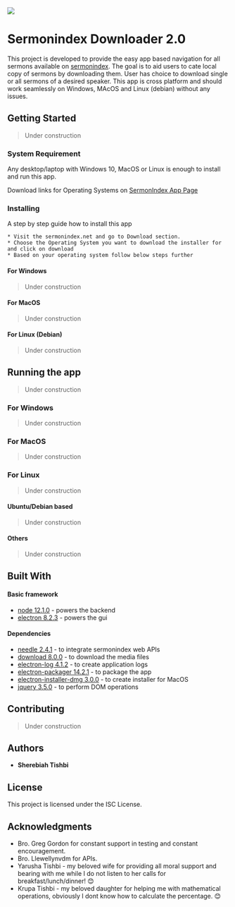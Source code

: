 <img src="https://raw.githubusercontent.com/sermonindex/audio_api/master/app-image.jpg">

# Sermonindex Downloader 2.0

This project is developed to provide the easy app based navigation for all sermons available on <a href="https://www.sermonindex.net">sermonindex</a>. The goal is to aid users to cate local copy of sermons by downloading them. User has choice to download single or all sermons of a desired speaker. This app is cross platform and should work seamlessly on Windows, MAcOS and Linux (debian) without any issues.

## Getting Started

> Under construction

### System Requirement

Any desktop/laptop with Windows 10, MacOS or Linux is enough to install and run this app.

Download links for Operating Systems on <a href="https://www.sermonindex.net/downloader.php">SermonIndex App Page</a>

### Installing

A step by step guide how to install this app

```
* Visit the sermonindex.net and go to Download section.
* Choose the Operating System you want to download the installer for and click on download
* Based on your operating system follow below steps further
```
#### For Windows
> Under construction
#### For MacOS
> Under construction
#### For Linux (Debian)
> Under construction

## Running the app
> Under construction

### For Windows
> Under construction

### For MacOS
> Under construction

### For Linux 
> Under construction

#### Ubuntu/Debian based
> Under construction

#### Others
> Under construction

## Built With

#### Basic framework 
* [node 12.1.0](http://www.dropwizard.io/1.0.2/docs/) - powers the backend
* [electron 8.2.3](https://maven.apache.org/) - powers the gui

#### Dependencies
* [needle 2.4.1](https://rometools.github.io/rome/) - to integrate sermonindex web APIs
* [download 8.0.0](https://rometools.github.io/rome/) - to download the media files
* [electron-log 4.1.2](https://rometools.github.io/rome/) - to create application logs
* [electron-packager 14.2.1](https://rometools.github.io/rome/) - to package the app
* [electron-installer-dmg 3.0.0](https://rometools.github.io/rome/) - to create installer for MacOS
* [jquery 3.5.0](https://rometools.github.io/rome/) - to perform DOM operations

## Contributing
> Under construction

## Authors

* **Sherebiah Tishbi**

## License

This project is licensed under the ISC License. 

## Acknowledgments

* Bro. Greg Gordon for constant support in testing and constant encouragement.
* Bro. Llewellynvdm for APIs.
* Yarusha Tishbi - my beloved wife for providing all moral support and bearing with me while I do not listen to her calls for breakfast/lunch/dinner! :blush:
* Krupa Tishbi - my beloved daughter for helping me with mathematical operations, obviously I dont know how to calculate the percentage. :blush:
